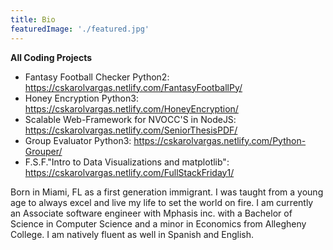 ```yaml
---
title: Bio
featuredImage: './featured.jpg'
---
```


**All Coding Projects**
- Fantasy Football Checker Python2: https://cskarolvargas.netlify.com/FantasyFootballPy/
- Honey Encryption Python3: https://cskarolvargas.netlify.com/HoneyEncryption/
- Scalable Web-Framework for NVOCC'S in NodeJS: https://cskarolvargas.netlify.com/SeniorThesisPDF/
- Group Evaluator Python3: https://cskarolvargas.netlify.com/Python-Grouper/
- F.S.F."Intro to Data Visualizations and matplotlib": https://cskarolvargas.netlify.com/FullStackFriday1/


Born in Miami, FL as a first generation immigrant. I was taught from a young age to always excel
and live my life to set the world on fire. I am currently an Associate software engineer with Mphasis inc. with a Bachelor of Science in Computer Science and a minor in Economics from Allegheny College. I am natively fluent as well in Spanish and English. 



<!-- end
